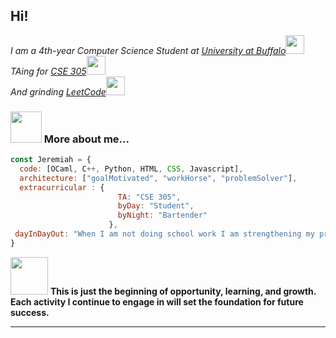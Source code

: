 <h2> Hi!</h2>

<p><em>I am a 4th-year Computer Science Student at <a href="https://engineering.buffalo.edu/">University at Buffalo</a><img src="https://www.buffalo.edu/content/www/brand/resources-tools/downloads/_jcr_content/par/image_1.img.209.auto.png/1632232420604.png" width="30"> </br>TAing for <a href="https://engineering.buffalo.edu/">CSE 305</a><img src="https://www.buffalo.edu/content/www/brand/resources-tools/downloads/_jcr_content/par/image_1.img.209.auto.png/1632232420604.png" width="30"> </br>And grinding <a href="https://leetcode.com/u/exhausdead/">LeetCode</a><img src="https://assets.leetcode.com/static_assets/public/images/LeetCode_logo_rvs.png" width="30"> 
</em></p>

<!-- [![Twitter: ThaiiBraga](https://img.shields.io/twitter/follow/ThaiiBraga?style=social)](https://twitter.com/ThaiiBraga)
[![Linkedin: thaianebraga](https://img.shields.io/badge/-thaianebraga-blue?style=flat-square&logo=Linkedin&logoColor=white&link=https://www.linkedin.com/in/thaianebraga/)](https://www.linkedin.com/in/thaianebraga/)
[![GitHub Thaiane](https://img.shields.io/github/followers/thaiane?label=follow&style=social)](https://github.com/Thaiane) -->


### <img src="https://64.media.tumblr.com/39c0656670e6013bb3806455fd2bf532/tumblr_myzobdh4d51svwlszo1_500.gif" width="50"> More about me...  

```javascript
const Jeremiah = {
  code: [OCaml, C++, Python, HTML, CSS, Javascript],
  architecture: ["goalMotivated", "workHorse", "problemSolver"],
  extracurricular : {
                        TA: "CSE 305",
                        byDay: "Student",
                        byNight: "Bartender"
                      },
 dayInDayOut: "When I am not doing school work I am strengthening my programming and math skills"
}
```

<img src="https://media.tenor.com/7Xk4NQbVxSsAAAAM/braveheart-mel-gibson.gif" width="60"> <b>This is just the beginning of opportunity, learning, and growth. Each activity I continue to engage in will set the foundation for future success. </b>

---
